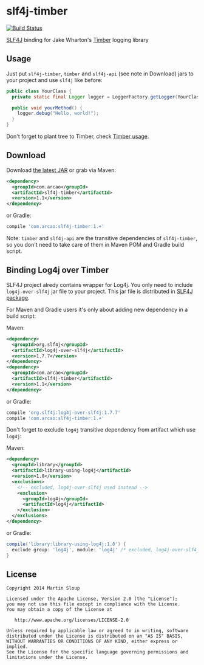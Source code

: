 slf4j-timber
============
[![Build Status](https://travis-ci.org/arcao/slf4j-timber.svg?branch=master)](https://travis-ci.org/arcao/slf4j-timber)

[SLF4J][1] binding for Jake Wharton's [Timber][2] logging library

Usage
-----

Just put `slf4j-timber`, `timber` and `slf4j-api` (see note in Download) jars to 
your project and use `slf4j` like before:

```java
public class YourClass {
  private static final Logger logger = LoggerFactory.getLogger(YourClass.class);

  public void yourMethod() {
    logger.debug("Hello, world!");
  }
}
```

Don't forget to plant tree to Timber, check [Timber usage][3].

Download
-----

Download [the latest JAR][4] or grab via Maven:

```xml
<dependency>
  <groupId>com.arcao</groupId>
  <artifactId>slf4j-timber</artifactId>
  <version>1.1</version>
</dependency>
```
or Gradle:
```groovy
compile 'com.arcao:slf4j-timber:1.+'
```

Note: `timber` and `slf4j-api` are the transitive dependencies of `slf4j-timber`, 
so you don't need to take care of them in Maven POM and Gradle build script. 

Binding Log4j over Timber  
--------------------------
SLF4J project alredy contains wrapper for Log4j. You only need to include 
`log4j-over-slf4j` jar file to your project. This jar file is distributed 
in [SLF4J package][5].

For Maven and Gradle users it's only about adding new dependency in a build
script:

Maven:  
```xml
<dependency>
  <groupId>org.slf4j</groupId>
  <artifactId>log4j-over-slf4j</artifactId>
  <version>1.7.7</version>
</dependency>
<dependency>
  <groupId>com.arcao</groupId>
  <artifactId>slf4j-timber</artifactId>
  <version>1.1</version>
</dependency>
```
or Gradle:
```groovy
compile 'org.slf4j:log4j-over-slf4j:1.7.7'
compile 'com.arcao:slf4j-timber:1.+'
```

Don't forget to exclude `log4j` transitive dependency from artifact which use `log4j`:

Maven:  
```xml
<dependency>
  <groupId>library</groupId>
  <artifactId>library-using-log4j</artifactId>
  <version>1.0</version>
  <exclusions>
    <!-- excluded, log4j-over-slf4j used instead -->
    <exclusion>
      <groupId>log4j</groupId>
      <artifactId>log4j</artifactId>
    </exclusion>
  </exclusions> 
</dependency>
```
or Gradle:
```groovy
compile('library:library-using-log4j:1.0') {
  exclude group: 'log4j', module: 'log4j' /* excluded, log4j-over-slf4j used instead */
}
```


License
-------

    Copyright 2014 Martin Sloup

    Licensed under the Apache License, Version 2.0 (the "License");
    you may not use this file except in compliance with the License.
    You may obtain a copy of the License at

       http://www.apache.org/licenses/LICENSE-2.0

    Unless required by applicable law or agreed to in writing, software
    distributed under the License is distributed on an "AS IS" BASIS,
    WITHOUT WARRANTIES OR CONDITIONS OF ANY KIND, either express or implied.
    See the License for the specific language governing permissions and
    limitations under the License.


 [1]: http://www.slf4j.org/
 [2]: https://github.com/JakeWharton/timber
 [3]: https://github.com/JakeWharton/timber#usage
 [4]: http://repository.sonatype.org/service/local/artifact/maven/redirect?r=central-proxy&g=com.arcao&a=slf4j-timber&v=LATEST
 [5]: http://www.slf4j.org/download.html
